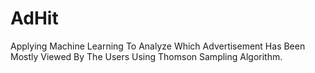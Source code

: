 # AdHit
Applying Machine Learning To Analyze Which Advertisement Has Been Mostly Viewed By The Users Using Thomson Sampling Algorithm.
